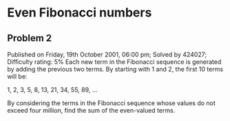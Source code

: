 # Even Fibonacci numbers
## Problem 2
Published on Friday, 19th October 2001, 06:00 pm; Solved by 424027; Difficulty rating: 5%
Each new term in the Fibonacci sequence is generated by adding the previous two terms. By starting with 1 and 2, the first 10 terms will be:

1, 2, 3, 5, 8, 13, 21, 34, 55, 89, ...

By considering the terms in the Fibonacci sequence whose values do not exceed four million, find the sum of the even-valued terms.
